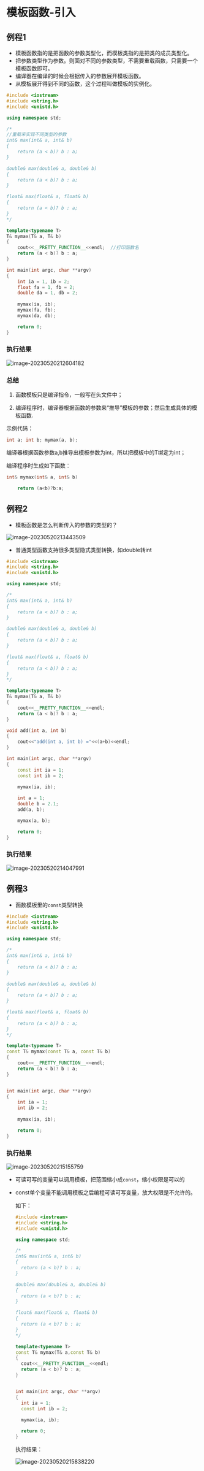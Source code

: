 # 模板函数-引入

## 例程1

- 模板函数指的是把函数的参数类型化，而模板类指的是把类的成员类型化。
- 把参数类型作为参数。则面对不同的参数类型，不需要重载函数，只需要一个模板函数即可。
- 编译器在编译的时候会根据传入的参数展开模板函数。
- 从模板展开得到不同的函数，这个过程叫做模板的实例化。

```c++
#include <iostream>
#include <string.h>
#include <unistd.h>

using namespace std;

/*
//重载来实现不同类型的参数
int& max(int& a, int& b)
{
	return (a < b)? b : a;
}

double& max(double& a, double& b)
{
	return (a < b)? b : a;
}

float& max(float& a, float& b)
{
	return (a < b)? b : a;
}
*/

template<typename T>
T& mymax(T& a, T& b)
{
	cout<<__PRETTY_FUNCTION__<<endl;  //打印函数名
	return (a < b)? b : a;
}

int main(int argc, char **argv)
{
	int ia = 1, ib = 2;
	float fa = 1, fb = 2;
	double da = 1, db = 2;
	
	mymax(ia, ib);
	mymax(fa, fb);
	mymax(da, db);

	return 0;
}

```

### 执行结果

 ![image-20230520212604182](https://pic-1304959529.cos.ap-guangzhou.myqcloud.com/DB/image-20230520212604182.png)

### 总结

1. 函数模板只是编译指令，一般写在头文件中；

2. 编译程序时，编译器根据函数的参数来“推导”模板的参数；然后生成具体的模板函数.

示例代码：

```c++
int a; int b; mymax(a, b);
```

编译器根据函数参数a,b推导出模板参数为int，所以把模板中的T绑定为int；

编译程序时生成如下函数：

```c++
int& mymax(int& a, int& b)

    return (a<b)?b:a;
```



## 例程2

- 模板函数是怎么判断传入的参数的类型的？

![image-20230520213443509](https://pic-1304959529.cos.ap-guangzhou.myqcloud.com/DB/image-20230520213443509.png)

- 普通类型函数支持很多类型隐式类型转换，如double转int

```c++
#include <iostream>
#include <string.h>
#include <unistd.h>

using namespace std;

/*
int& max(int& a, int& b)
{
	return (a < b)? b : a;
}

double& max(double& a, double& b)
{
	return (a < b)? b : a;
}

float& max(float& a, float& b)
{
	return (a < b)? b : a;
}
*/

template<typename T>
T& mymax(T& a, T& b)
{
	cout<<__PRETTY_FUNCTION__<<endl;
	return (a < b)? b : a;
}

void add(int a, int b)
{
	cout<<"add(int a, int b) ="<<(a+b)<<endl;
}

int main(int argc, char **argv)
{
	const int ia = 1;
	const int ib = 2;
	
	mymax(ia, ib);

	int a = 1;
	double b = 2.1;
	add(a, b);

	mymax(a, b);

	return 0;
}

```

### 执行结果

![image-20230520214047991](https://pic-1304959529.cos.ap-guangzhou.myqcloud.com/DB/image-20230520214047991.png)

## 例程3

- 函数模板里的`const`类型转换

```c++
#include <iostream>
#include <string.h>
#include <unistd.h>

using namespace std;

/*
int& max(int& a, int& b)
{
	return (a < b)? b : a;
}

double& max(double& a, double& b)
{
	return (a < b)? b : a;
}

float& max(float& a, float& b)
{
	return (a < b)? b : a;
}
*/

template<typename T>
const T& mymax(const T& a, const T& b)
{
	cout<<__PRETTY_FUNCTION__<<endl;
	return (a < b)? b : a;
}


int main(int argc, char **argv)
{
	int ia = 1;
	int ib = 2;
	
	mymax(ia, ib);

	return 0;
}

```

### 执行结果

 ![image-20230520215155759](https://pic-1304959529.cos.ap-guangzhou.myqcloud.com/DB/image-20230520215155759.png)

- 可读可写的变量可以调用模板，把范围缩小成`const`，缩小权限是可以的

- const单个变量不能调用模板之后编程可读可写变量，放大权限是不允许的。

  如下：

  ```c++
  #include <iostream>
  #include <string.h>
  #include <unistd.h>
  
  using namespace std;
  
  /*
  int& max(int& a, int& b)
  {
  	return (a < b)? b : a;
  }
  
  double& max(double& a, double& b)
  {
  	return (a < b)? b : a;
  }
  
  float& max(float& a, float& b)
  {
  	return (a < b)? b : a;
  }
  */
  
  template<typename T>
  const T& mymax(T& a,const T& b)
  {
  	cout<<__PRETTY_FUNCTION__<<endl;
  	return (a < b)? b : a;
  }
  
  
  int main(int argc, char **argv)
  {
  	int ia = 1;
  	const int ib = 2;
  	
  	mymax(ia, ib);
  
  	return 0;
  }
  ```

  执行结果：

  ![image-20230520215838220](https://pic-1304959529.cos.ap-guangzhou.myqcloud.com/DB/image-20230520215838220.png)

